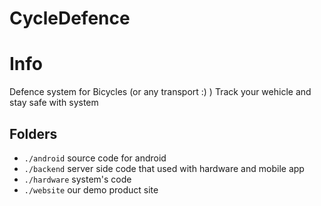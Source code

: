 # CycleDefence

# Info
Defence system for Bicycles (or any transport :) )
Track your wehicle and stay safe with system

## Folders
- `./android` source code for android 
- `./backend` server side code that used with hardware and mobile app
- `./hardware` system's code 
- `./website` our demo product site

